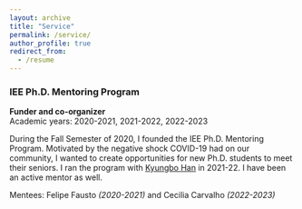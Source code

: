```yaml
---
layout: archive
title: "Service"
permalink: /service/
author_profile: true
redirect_from:
  - /resume
---
```


### IEE Ph.D. Mentoring Program
**Funder and co-organizer** <br />
Academic years: 2020-2021, 2021-2022, 2022-2023 <br />

During the Fall Semester of 2020, I founded the IEE Ph.D. Mentoring Program. Motivated by the negative shock COVID-19 had on our community, I wanted to create opportunities for new Ph.D. students to meet their seniors. I ran the program with [Kyungbo Han](https://sites.google.com/view/kyungbohan/) in 2021-22. I have been an active mentor as well. 

Mentees: Felipe Fausto *(2020-2021)* and Cecilia Carvalho *(2022-2023)* 
